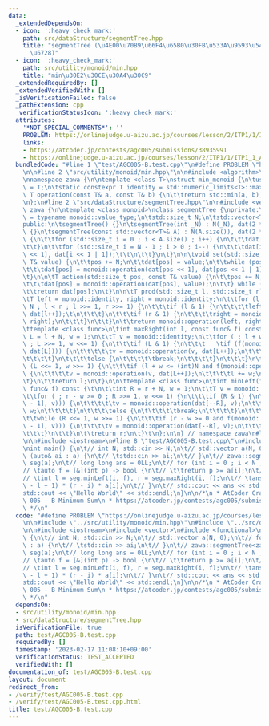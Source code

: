 ```yaml
---
data:
  _extendedDependsOn:
  - icon: ':heavy_check_mark:'
    path: src/dataStructure/segmentTree.hpp
    title: "segmentTree (\u4E00\u70B9\u66F4\u65B0\u30FB\u533A\u9593\u548C\u30BB\u30B0\
      \u6728)"
  - icon: ':heavy_check_mark:'
    path: src/utility/monoid/min.hpp
    title: "min\u30E2\u30CE\u30A4\u30C9"
  _extendedRequiredBy: []
  _extendedVerifiedWith: []
  _isVerificationFailed: false
  _pathExtension: cpp
  _verificationStatusIcon: ':heavy_check_mark:'
  attributes:
    '*NOT_SPECIAL_COMMENTS*': ''
    PROBLEM: https://onlinejudge.u-aizu.ac.jp/courses/lesson/2/ITP1/1/ITP1_1_A
    links:
    - https://atcoder.jp/contests/agc005/submissions/38935991
    - https://onlinejudge.u-aizu.ac.jp/courses/lesson/2/ITP1/1/ITP1_1_A
  bundledCode: "#line 1 \"test/AGC005-B.test.cpp\"\n#define PROBLEM \"https://onlinejudge.u-aizu.ac.jp/courses/lesson/2/ITP1/1/ITP1_1_A\"\
    \n\n#line 2 \"src/utility/monoid/min.hpp\"\n\n#include <algorithm>\n#include <limits>\n\
    \nnamespace zawa {\n\ntemplate <class T>\nstruct min_monoid {\n\tusing value_type\
    \ = T;\n\tstatic constexpr T identity = std::numeric_limits<T>::max();\n\tstatic\
    \ T operation(const T& a, const T& b) {\n\t\treturn std::min(a, b);\n\t}\n};\n\
    \n};\n#line 2 \"src/dataStructure/segmentTree.hpp\"\n\n#include <vector>\n\nnamespace\
    \ zawa {\n\ntemplate <class monoid>\nclass segmentTree {\nprivate:\n\tusing T\
    \ = typename monoid::value_type;\n\tstd::size_t N;\n\tstd::vector<T> dat;\n\n\
    public:\n\tsegmentTree() {}\n\tsegmentTree(int _N) : N(_N), dat(2 * _N, monoid::identity)\
    \ {}\n\tsegmentTree(const std::vector<T>& A) : N(A.size()), dat(2 * N, monoid::identity)\
    \ {\n\t\tfor (std::size_t i = 0 ; i < A.size() ; i++) {\n\t\t\tdat[i + N] = A[i];\n\
    \t\t}\n\t\tfor (std::size_t i = N - 1 ; i > 0 ; i--) {\n\t\t\tdat[i] = monoid::operation(dat[i\
    \ << 1], dat[i << 1 | 1]);\t\t\n\t\t}\n\t}\n\n\tvoid set(std::size_t pos, const\
    \ T& value) {\n\t\tpos += N;\n\t\tdat[pos] = value;\n\t\twhile (pos >>= 1) {\n\
    \t\t\tdat[pos] = monoid::operation(dat[pos << 1], dat[pos << 1 | 1]);\n\t\t}\n\
    \t}\n\n\tT action(std::size_t pos, const T& value) {\n\t\tpos += N;\n\t\tdo {\n\
    \t\t\tdat[pos] = monoid::operation(dat[pos], value);\n\t\t} while (pos >>= 1);\n\
    \t\treturn dat[pos];\n\t}\n\n\tT prod(std::size_t l, std::size_t r) const {\n\t\
    \tT left = monoid::identity, right = monoid::identity;\n\t\tfor (l += N, r +=\
    \ N ; l < r ; l >>= 1, r >>= 1) {\n\t\t\tif (l & 1) {\n\t\t\t\tleft = monoid::operation(left,\
    \ dat[l++]);\t\n\t\t\t}\n\t\t\tif (r & 1) {\n\t\t\t\tright = monoid::operation(dat[--r],\
    \ right);\n\t\t\t}\n\t\t}\n\t\treturn monoid::operation(left, right);\n\t}\n\n\
    \ttemplate <class func>\n\tint maxRight(int l, const func& f) const {\n\t\tint\
    \ L = l + N, w = 1;\n\t\tT v = monoid::identity;\n\t\tfor ( ; l + w <= (int)N\
    \ ; L >>= 1, w <<= 1) {\n\t\t\tif (L & 1) {\n\t\t\t   \tif (f(monoid::operation(v,\
    \ dat[L]))) {\n\t\t\t\t\tv = monoid::operation(v, dat[L++]);\n\t\t\t\t\tl += w;\n\
    \t\t\t\t}\n\t\t\t\telse {\n\t\t\t\t\tbreak;\n\t\t\t\t}\n\t\t\t}\n\t\t}\n\t\twhile\
    \ (L <<= 1, w >>= 1) {\n\t\t\tif (l + w <= (int)N and f(monoid::operation(v, dat[L])))\
    \ {\n\t\t\t\tv = monoid::operation(v, dat[L++]);\n\t\t\t\tl += w;\n\t\t\t}\n\t\
    \t}\n\t\treturn l;\n\t}\n\n\ttemplate <class func>\n\tint minLeft(int r, const\
    \ func& f) const {\t\n\t\tint R = r + N, w = 1;\n\t\tT v = monoid::identity;\n\
    \t\tfor ( ; r - w >= 0 ; R >>= 1, w <<= 1) {\n\t\t\tif (R & 1) {\n\t\t\t\tif (f(monoid::operation(dat[R\
    \ - 1], v))) {\n\t\t\t\t\tv = monoid::operation(dat[--R], v);\n\t\t\t\t\tr -=\
    \ w;\n\t\t\t\t}\n\t\t\t\telse {\n\t\t\t\t\tbreak;\n\t\t\t\t}\n\t\t\t}\n\t\t}\n\
    \t\twhile (R <<= 1, w >>= 1) {\n\t\t\tif (r - w >= 0 and f(monoid::operation(dat[R\
    \ - 1], v))) {\n\t\t\t\tv = monoid::operation(dat[--R], v);\n\t\t\t\tr -= w;\n\
    \t\t\t}\n\t\t}\n\t\treturn r;\n\t}\t\n};\n\n} // namespace zawa\n#line 5 \"test/AGC005-B.test.cpp\"\
    \n\n#include <iostream>\n#line 8 \"test/AGC005-B.test.cpp\"\n#include <functional>\n\
    \nint main() {\n\t// int N; std::cin >> N;\n\t// std::vector a(N, 0);\n\t// for\
    \ (auto& ai : a) {\n\t// \tstd::cin >> ai;\n\t// }\n\t// zawa::segmentTree<zawa::min_monoid<int>>\
    \ seg(a);\n\t// long long ans = 0LL;\n\t// for (int i = 0 ; i < N ; i++) {\n\t\
    // \tauto f = [&](int p) -> bool {\n\t// \t\treturn p >= a[i];\n\t// \t};\n\t\
    // \tint l = seg.minLeft(i, f), r = seg.maxRight(i, f);\n\t// \tans += (long long)(i\
    \ - l + 1) * (r - i) * a[i];\n\t// }\n\t// std::cout << ans << std::endl;\n\t\
    std::cout << \"Hello World\" << std::endl;\n}\n\n/*\n * AtCoder Grand Contest\
    \ 005 - B Minimum Sum\n * https://atcoder.jp/contests/agc005/submissions/38935991\n\
    \ */\n"
  code: "#define PROBLEM \"https://onlinejudge.u-aizu.ac.jp/courses/lesson/2/ITP1/1/ITP1_1_A\"\
    \n\n#include \"../src/utility/monoid/min.hpp\"\n#include \"../src/dataStructure/segmentTree.hpp\"\
    \n\n#include <iostream>\n#include <vector>\n#include <functional>\n\nint main()\
    \ {\n\t// int N; std::cin >> N;\n\t// std::vector a(N, 0);\n\t// for (auto& ai\
    \ : a) {\n\t// \tstd::cin >> ai;\n\t// }\n\t// zawa::segmentTree<zawa::min_monoid<int>>\
    \ seg(a);\n\t// long long ans = 0LL;\n\t// for (int i = 0 ; i < N ; i++) {\n\t\
    // \tauto f = [&](int p) -> bool {\n\t// \t\treturn p >= a[i];\n\t// \t};\n\t\
    // \tint l = seg.minLeft(i, f), r = seg.maxRight(i, f);\n\t// \tans += (long long)(i\
    \ - l + 1) * (r - i) * a[i];\n\t// }\n\t// std::cout << ans << std::endl;\n\t\
    std::cout << \"Hello World\" << std::endl;\n}\n\n/*\n * AtCoder Grand Contest\
    \ 005 - B Minimum Sum\n * https://atcoder.jp/contests/agc005/submissions/38935991\n\
    \ */\n"
  dependsOn:
  - src/utility/monoid/min.hpp
  - src/dataStructure/segmentTree.hpp
  isVerificationFile: true
  path: test/AGC005-B.test.cpp
  requiredBy: []
  timestamp: '2023-02-17 11:08:10+09:00'
  verificationStatus: TEST_ACCEPTED
  verifiedWith: []
documentation_of: test/AGC005-B.test.cpp
layout: document
redirect_from:
- /verify/test/AGC005-B.test.cpp
- /verify/test/AGC005-B.test.cpp.html
title: test/AGC005-B.test.cpp
---
```

